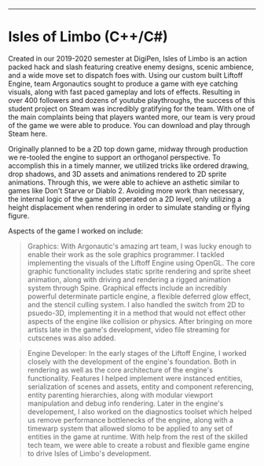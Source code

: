 <html>
    <hr>
<html>

# Isles of Limbo (C++/C#)

Created in our 2019-2020 semester at DigiPen, Isles of Limbo is an action packed hack and slash featuring creative enemy designs, scenic ambience, and a wide move set to dispatch foes with. Using our custom built Liftoff Engine, team Argonautics sought to produce a game with eye catching visuals, along with fast paced gameplay and lots of effects. Resulting in over 400 followers and dozens of youtube playthroughs, the success of this student project on Steam was incredibly gratifying for the team. With one of the main complaints being that players wanted more, our team is very proud of the game we were able to produce. You can download and play through Steam here.

Originally planned to be a 2D top down game, midway through production we re-tooled the engine to support an orthoganol perspective. To accomplish this in a timely manner, we utilized tricks like ordered drawing, drop shadows, and 3D assets and animations rendered to 2D sprite animations. Through this, we were able to achieve an asthetic similar to games like Don't Starve or Diablo 2. Avoiding more work than necessary, the internal logic of the game still operated on a 2D level, only utilizing a height displacement when rendering in order to simulate standing or flying figure.

Aspects of the game I worked on include:

> Graphics: With Argonautic's amazing art team, I was lucky enough to enable their work as the sole graphics programmer. I tackled implementing the visuals of the Liftoff Engine using OpenGL. The core graphic functionality includes static sprite rendering and sprite sheet animation, along with driving and rendering a rigged animation system through Spine. Graphical effects include an incredibly powerful determinate particle engine, a flexible deferred glow effect, and the stencil culling system. I also handled the switch from 2D to psuedo-3D, implementing it in a method that would not effect other aspects of the engine like collision or physics. After bringing on more artists late in the game's development, video file streaming for cutscenes was also added.

> Engine Developer: In the early stages of the Liftoff Engine, I worked closely with the development of the engine's foundation. Both in rendering as well as the core architecture of the engine's functionality. Features I helped implement were instanced entities, serialization of scenes and assets, entity and component referencing, entity parenting hierarchies, along with modular viewport manipulation and debug info rendering. Later in the engine's developement, I also worked on the diagnostics toolset which helped us remove performance bottlenecks of the engine, along with a timewarp system that allowed slomo to be applied to any set of entities in the game at runtime. With help from the rest of the skilled tech team, we were able to create a robust and flexible game engine to drive Isles of Limbo's development.
